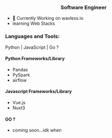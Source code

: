 
<h3 align="center"> Software Engineer</h3>

- 🔭 Currently Working on wavless.io
- learning Web Stacks 

<p align="left">
</p>

<h3 align="left">Languages and Tools:</h3>

 Python | JavaScript | Go ? 

 <h4 align="left"> Python Frameworks/Library </h4>
 <ul>
  <li>
    Pandas
  </li>
    <li>
    PySpark
  </li>
      <li>
    airflow
  </li>
 </ul>
  <h4 align="left"> Javascript Frameworks/Library </h4>
 <ul>
  <li>
    Vue.js
  </li>
    <li>
    Nuxt3
  </li>
 </ul>

 <h4 align="left"> GO ? </h4>
 <ul>
  <li>
    coming soon...idk when
  </li>
 </ul>


   

